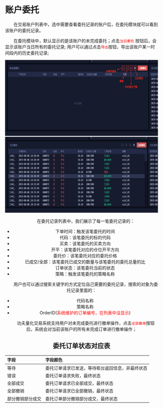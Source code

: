 # 账户委托

&emsp;&emsp;在交易账户列表中，选中需要查看委托记录的账户后，在委托模块就可以看到该账户的委托记录。

&emsp;&emsp;在委托模块中，默认显示的是该账户的未完成委托；点击<font color="red">```当日委托```</font> 按钮后，会显示该账户当日所有的委托记录; 用户可以通过点击<font color="red">```导出```</font>按钮，导出该账户某一时间段内的历史委托记录;

<div align=center><img src="/images/acc_entrust.png" width="640" height="250">

<div align=center><img src="/images/acc_entrust_1.png" width="640" height="250">


&emsp;&emsp;在委托记录列表中，我们展示了每一笔委托记录的：

- 下单时间：触发该笔委托的时间
- 代码：该笔委托的标的代码
- 买卖：该笔委托的买卖方向
- 开平：该笔委托对应的仓位开平方向
- 委托价：该笔委托对应的委托价格
- 已成交/全部：该笔委托已成交的数量与该笔委托的委托总量的比
- 订单状态：该笔委托当前的状态
- 策略：触发该笔委托的策略名称

&emsp;&emsp;用户也可以通过搜索关键字的方式定位自己需要的委托记录，搜索的对象为委托记录里面的：

- 代码名称
- 策略名称
- OrderID(<font color = red>系统维护的订单编号，在列表中没显示</font>)

&emsp;&emsp;功夫量化交易系统支持用户对未完成委托进行撤单操作，点击<font color="red">```全部撤单```</font>按钮后，系统会对当前该账户的所有未完成订单进行撤单操作；



## 委托订单状态对应表

| 字段             | 字段颜色                                         |
| :--------------- | :----------------------------------------------- |
| 等待             | 委托订单请求已发送，等待柜台返回信息，非最终状态 |
| 错误             | 委托订单请求失败，最终状态                       |
| 全部成交         | 委托订单请求已全部成交，最终状态                 |
| 全部撤销         | 委托订单请求已全部撤销，最终状态                 |
| 部分撤销部分成交 | 委托订单部分撤销部分成交，最终状态               |